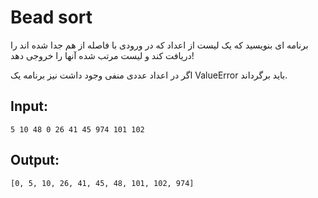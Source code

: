 # Bead sort

برنامه ای بنویسید که یک لیست از اعداد که در ورودی با فاصله از هم جدا شده اند را دریافت کند و لیست مرتب شده آنها را خروجی دهد!

اگر در اعداد عددی منفی وجود داشت نیز برنامه یک ValueError باید برگرداند.

## Input:
```
5 10 48 0 26 41 45 974 101 102
```

## Output:
```
[0, 5, 10, 26, 41, 45, 48, 101, 102, 974]
```